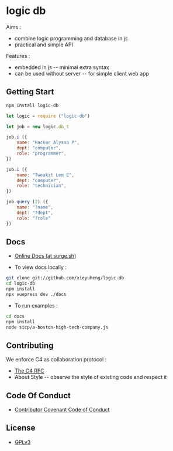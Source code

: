 # logic db

Aims :
- combine logic programming and database in js
- practical and simple API

Features :
- embedded in js -- minimal extra syntax
- can be used without server -- for simple client web app

## Getting Start

```bash
npm install logic-db
```

```js
let logic = require ("logic-db")

let job = new logic.db_t

job.i ({
    name: "Hacker Alyssa P",
    dept: "computer",
    role: "programmer",
})

job.i ({
    name: "Tweakit Lem E",
    dept: "computer",
    role: "technician",
})

job.query (2) ({
    name: "?name",
    dept: "?dept",
    role: "?role"
})
```

## Docs

- [Online Docs (at surge.sh)](https://logic-db.surge.sh)

- To view docs locally :

```bash
git clone git://github.com/xieyuheng/logic-db
cd logic-db
npm install
npx vuepress dev ./docs
```

- To run examples :

```bash
cd docs
npm install
node sicp/a-boston-high-tech-company.js
```

## Contributing

We enforce C4 as collaboration protocol :
- [The C4 RFC](https://rfc.zeromq.org/spec:42/C4)
- About Style -- observe the style of existing code and respect it

## Code Of Conduct

- [Contributor Covenant Code of Conduct](CODE-OF-CONDUCT.md)

## License

- [GPLv3](LICENSE)
